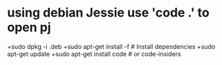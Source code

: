 using debian Jessie
use 'code .' to open pj
===
+sudo dpkg -i <file>.deb
+sudo apt-get install -f # Install dependencies
+sudo apt-get update
+sudo apt-get install code # or code-insiders

